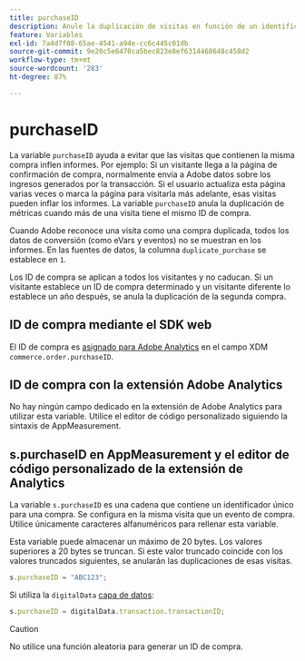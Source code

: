 ```yaml
---
title: purchaseID
description: Anule la duplicación de visitas en función de un identificador de compra único.
feature: Variables
exl-id: 7a4d7f08-65ae-4541-a94e-cc6c445c01db
source-git-commit: 9e20c5e6470ca5bec823e8ef6314468648c458d2
workflow-type: tm+mt
source-wordcount: '283'
ht-degree: 87%

---
```


# purchaseID

La variable `purchaseID` ayuda a evitar que las visitas que contienen la misma compra inflen informes. Por ejemplo: Si un visitante llega a la página de confirmación de compra, normalmente envía a Adobe datos sobre los ingresos generados por la transacción. Si el usuario actualiza esta página varias veces o marca la página para visitarla más adelante, esas visitas pueden inflar los informes. La variable `purchaseID` anula la duplicación de métricas cuando más de una visita tiene el mismo ID de compra.

Cuando Adobe reconoce una visita como una compra duplicada, todos los datos de conversión (como eVars y eventos) no se muestran en los informes. En las fuentes de datos, la columna `duplicate_purchase` se establece en `1`.

Los ID de compra se aplican a todos los visitantes y no caducan. Si un visitante establece un ID de compra determinado y un visitante diferente lo establece un año después, se anula la duplicación de la segunda compra.

## ID de compra mediante el SDK web

El ID de compra es [asignado para Adobe Analytics](https://experienceleague.adobe.com/docs/analytics/implementation/aep-edge/variable-mapping.html?lang=es) en el campo XDM `commerce.order.purchaseID`.

## ID de compra con la extensión Adobe Analytics

No hay ningún campo dedicado en la extensión de Adobe Analytics para utilizar esta variable. Utilice el editor de código personalizado siguiendo la sintaxis de AppMeasurement.

## s.purchaseID en AppMeasurement y el editor de código personalizado de la extensión de Analytics

La variable `s.purchaseID` es una cadena que contiene un identificador único para una compra. Se configura en la misma visita que un evento de compra. Utilice únicamente caracteres alfanuméricos para rellenar esta variable.

Esta variable puede almacenar un máximo de 20 bytes. Los valores superiores a 20 bytes se truncan. Si este valor truncado coincide con los valores truncados siguientes, se anularán las duplicaciones de esas visitas.

```js
s.purchaseID = "ABC123";
```

Si utiliza la `digitalData` [capa de datos](../../prepare/data-layer.md):

```js
s.purchaseID = digitalData.transaction.transactionID;
```

>[!CAUTION]
>
>No utilice una función aleatoria para generar un ID de compra.
